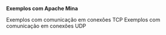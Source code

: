 <b>Exemplos com Apache Mina</b>

Exemplos com comunicação em conexões TCP
Exemplos com comunicação em conexões UDP
